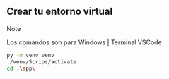 ## Crear tu entorno virtual
> [!NOTE]
> Los comandos son para Windows | Terminal VSCode

```bash
py -m venv venv
./venv/Scrips/activate
cd .\app\ 
```






